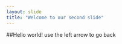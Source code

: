 ```yaml
---
layout: slide
title: "Welcome to our second slide"
---
```

##Hello world!
use the left arrow to go back
